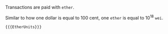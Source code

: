 Transactions are paid with `ether`.

Similar to how one dollar is equal to 100 cent, one `ether` is equal to 10<sup>18</sup> `wei`.

```solidity
{{{EtherUnits}}}
```
